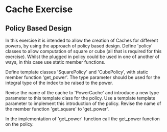 # Cache Exercise

## Policy Based Design

In this exercise it is intended to allow the creation of Caches for different powers, by using the approach of policy based design.  Define 'policy' classes to allow computation of square or cube (all that is required for this exercise).  Whilst the plugged in policy could be used in one of another of ways, in this case use static member functions.

Define template classes 'SquarePolicy' and 'CubePolicy', with static member function 'get_power'.  The type parameter should be used for the integral type of the index to be raised to the power.

Revise the name of the cache to 'PowerCache' and introduce a new type parameter to this template class for the policy.  Use a template template parameter to implement this introduction of the policy.  Revise the name of the member function 'get_square' to 'get_power'.

In the implementation of 'get_power' function call the get_power function on the policy.
